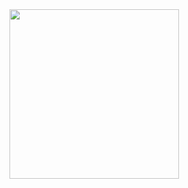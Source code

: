 <img src="https://user-images.githubusercontent.com/4600978/139153026-15ef00d4-ace5-47b9-bd37-6b276e12c40e.gif" width="300" height="300"/>

